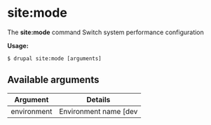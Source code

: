 # site:mode
The **site:mode** command Switch system performance configuration

**Usage:**
```
$ drupal site:mode [arguments] 
```

## Available arguments
Argument | Details
---------|-------------
environment | Environment name [dev|prod]
